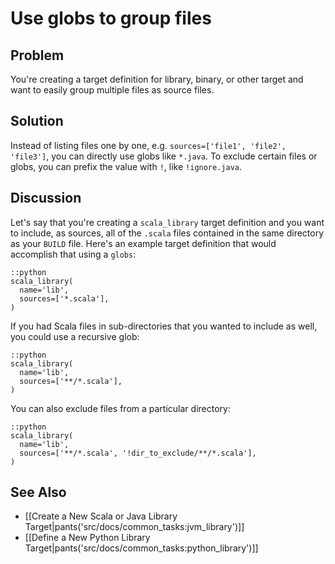 # Use globs to group files

## Problem

You're creating a target definition for library, binary, or other target and want to easily group multiple files as source files.

## Solution

Instead of listing files one by one, e.g. `sources=['file1', 'file2', 'file3']`, you can directly 
use globs like `*.java`. To exclude certain files or globs, you can prefix the value with `!`, like `!ignore.java`.

## Discussion

Let's say that you're creating a `scala_library` target definition and you want to include, as sources, all of the `.scala` files contained in the same directory as your `BUILD` file. Here's an example target definition that would accomplish that using a `globs`:

    ::python
    scala_library(
      name='lib',
      sources=['*.scala'],
    )

If you had Scala files in sub-directories that you wanted to include as well, you could use a recursive glob:

    ::python
    scala_library(
      name='lib',
      sources=['**/*.scala'],
    )

You can also exclude files from a particular directory:

    ::python
    scala_library(
      name='lib',
      sources=['**/*.scala', '!dir_to_exclude/**/*.scala'],
    )

## See Also

* [[Create a New Scala or Java Library Target|pants('src/docs/common_tasks:jvm_library')]]
* [[Define a New Python Library Target|pants('src/docs/common_tasks:python_library')]]

